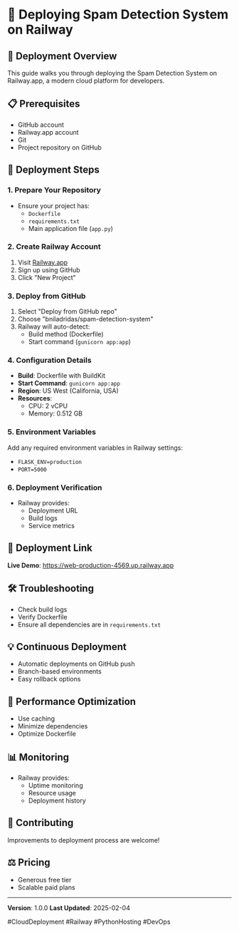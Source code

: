# 🚂 Deploying Spam Detection System on Railway

## 🌟 Deployment Overview
This guide walks you through deploying the Spam Detection System on Railway.app, a modern cloud platform for developers.

## 📋 Prerequisites
- GitHub account
- Railway.app account
- Git
- Project repository on GitHub

## 🔧 Deployment Steps

### 1. Prepare Your Repository
- Ensure your project has:
  * `Dockerfile`
  * `requirements.txt`
  * Main application file (`app.py`)

### 2. Create Railway Account
1. Visit [Railway.app](https://railway.app)
2. Sign up using GitHub
3. Click "New Project"

### 3. Deploy from GitHub
1. Select "Deploy from GitHub repo"
2. Choose "bniladridas/spam-detection-system"
3. Railway will auto-detect:
   - Build method (Dockerfile)
   - Start command (`gunicorn app:app`)

### 4. Configuration Details
- **Build**: Dockerfile with BuildKit
- **Start Command**: `gunicorn app:app`
- **Region**: US West (California, USA)
- **Resources**: 
  * CPU: 2 vCPU
  * Memory: 0.512 GB

### 5. Environment Variables
Add any required environment variables in Railway settings:
- `FLASK_ENV=production`
- `PORT=5000`

### 6. Deployment Verification
- Railway provides:
  * Deployment URL
  * Build logs
  * Service metrics

## 🔗 Deployment Link
**Live Demo**: https://web-production-4569.up.railway.app

## 🛠 Troubleshooting
- Check build logs
- Verify Dockerfile
- Ensure all dependencies are in `requirements.txt`

## 💡 Continuous Deployment
- Automatic deployments on GitHub push
- Branch-based environments
- Easy rollback options

## 🚀 Performance Optimization
- Use caching
- Minimize dependencies
- Optimize Dockerfile

## 📊 Monitoring
- Railway provides:
  * Uptime monitoring
  * Resource usage
  * Deployment history

## 🤝 Contributing
Improvements to deployment process are welcome!

## ⚖️ Pricing
- Generous free tier
- Scalable paid plans

---

**Version**: 1.0.0
**Last Updated**: 2025-02-04

#CloudDeployment #Railway #PythonHosting #DevOps

